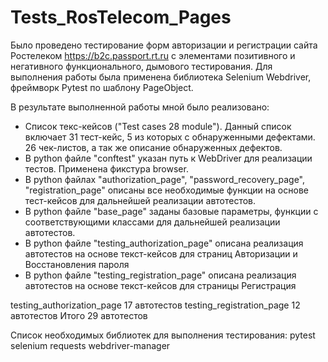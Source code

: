 # Tests_RosTelecom_Pages

Было проведено тестирование форм авторизации и регистрации сайта Ростелеком https://b2c.passport.rt.ru с элементами позитивного и негативного функционального, дымового тестирования. Для выполнения работы была применена библиотека Selenium Webdriver, фреймворк Pytest по шаблону PageObject.

В результате выполненной работы мной было реализовано:
- Список текс-кейсов ("Test cases 28 module"). Данный список включает 31 тест-кейс, 5 из которых с обнаруженными дефектами. 26 чек-листов, а так же описание обнаруженных дефектов.
- В python файле "conftest" указан путь к WebDriver для реализации тестов. Применена фикстура browser.
- В python файлах "authorization_page", "password_recovery_page", "registration_page" описаны все необходимые функции на основе тест-кейсов для дальнейшей реализации автотестов.
- В python файле "base_page" заданы базовые параметры, функции с соответствующими классами для дальнейшей реализации автотестов.
- В python файле "testing_authorization_page" описана реализация автотестов на основе текст-кейсов для страниц Авторизации и Восстановления пароля
- В python файле "testing_registration_page" описана реализация автотестов на основе текст-кейсов для страницы Регистрация

testing_authorization_page 17 автотестов
testing_registration_page 12 автотестов
Итого 29 автотестов

Список необходимых библиотек для выполнения тестирования:
pytest
selenium
requests
webdriver-manager
